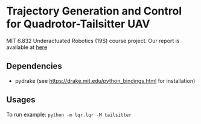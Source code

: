 # Trajectory Generation and Control for Quadrotor-Tailsitter UAV

MIT 6.832 Underactuated Robotics (19S) course project. Our report is available at [here](https://www.dropbox.com/s/rh1u9qtxid3e0hu/6_832_FinalProject.pdf?dl=0)

## Dependencies
* pydrake (see https://drake.mit.edu/python_bindings.html for installation)

## Usages
To run example:
`python -m lqr.lqr -M tailsitter`
